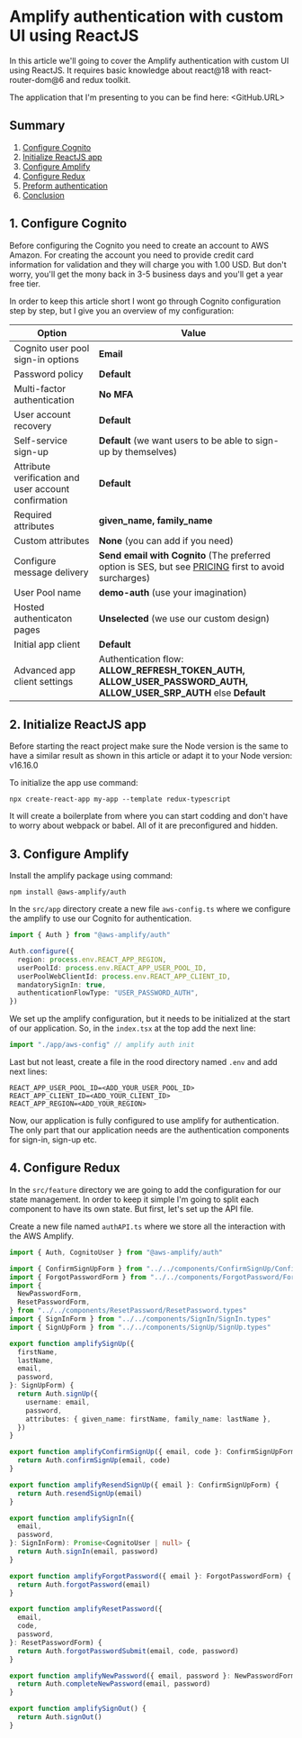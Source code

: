 # Amplify authentication with custom UI using ReactJS

In this article we'll going to cover the Amplify authentication with custom UI using ReactJS. It requires basic knowledge about react@18 with react-router-dom@6 and redux toolkit.

The application that I'm presenting to you can be find here: <GitHub.URL>

## Summary

1. [Configure Cognito](#1-configure-cognito)
2. [Initialize ReactJS app](#2-initialize-reactjs-app)
3. [Configure Amplify](#3-configure-amplify)
4. [Configure Redux](#4-configure-redux)
5. [Preform authentication](#5-perform-authentication)
6. [Conclusion](#6-conclusion)

## 1. Configure Cognito

Before configuring the Cognito you need to create an account to AWS Amazon. For creating the account you need to provide credit card information for validation and they will charge you with 1.00 USD. But don't worry, you'll get the mony back in 3-5 business days and you'll get a year free tier.

In order to keep this article short I wont go through Cognito configuration step by step, but I give you an overview of my configuration:

| Option                                               | Value                                                                                                                                      |
| ---------------------------------------------------- | ------------------------------------------------------------------------------------------------------------------------------------------ |
| Cognito user pool sign-in options                    | **Email**                                                                                                                                  |
| Password policy                                      | **Default**                                                                                                                                |
| Multi-factor authentication                          | **No MFA**                                                                                                                                 |
| User account recovery                                | **Default**                                                                                                                                |
| Self-service sign-up                                 | **Default** (we want users to be able to sign-up by themselves)                                                                            |
| Attribute verification and user account confirmation | **Default**                                                                                                                                |
| Required attributes                                  | **given_name, family_name**                                                                                                                |
| Custom attributes                                    | **None** (you can add if you need)                                                                                                         |
| Configure message delivery                           | **Send email with Cognito** (The preferred option is SES, but see [PRICING](https://aws.amazon.com/ses/pricing) first to avoid surcharges) |
| User Pool name                                       | **demo-auth** (use your imagination)                                                                                                       |
| Hosted authenticaton pages                           | **Unselected** (we use our custom design)                                                                                                  |
| Initial app client                                   | **Default**                                                                                                                                |
| Advanced app client settings                         | Authentication flow: **ALLOW_REFRESH_TOKEN_AUTH, ALLOW_USER_PASSWORD_AUTH, ALLOW_USER_SRP_AUTH** else **Default**                          |

## 2. Initialize ReactJS app

Before starting the react project make sure the Node version is the same to have a similar result as shown in this article or adapt it to your Node version: v16.16.0

To initialize the app use command:

```shell
npx create-react-app my-app --template redux-typescript
```

It will create a boilerplate from where you can start codding and don't have to worry about webpack or babel. All of it are preconfigured and hidden.

## 3. Configure Amplify

Install the amplify package using command:

```shell
npm install @aws-amplify/auth
```

In the `src/app` directory create a new file `aws-config.ts` where we configure the amplify to use our Cognito for authentication.

```typescript
import { Auth } from "@aws-amplify/auth"

Auth.configure({
  region: process.env.REACT_APP_REGION,
  userPoolId: process.env.REACT_APP_USER_POOL_ID,
  userPoolWebClientId: process.env.REACT_APP_CLIENT_ID,
  mandatorySignIn: true,
  authenticationFlowType: "USER_PASSWORD_AUTH",
})
```

We set up the amplify configuration, but it needs to be initialized at the start of our application. So, in the `index.tsx` at the top add the next line:

```typescript
import "./app/aws-config" // amplify auth init
```

Last but not least, create a file in the rood directory named `.env` and add next lines:

```properties
REACT_APP_USER_POOL_ID=<ADD_YOUR_USER_POOL_ID>
REACT_APP_CLIENT_ID=<ADD_YOUR_CLIENT_ID>
REACT_APP_REGION=<ADD_YOUR_REGION>
```

Now, our application is fully configured to use amplify for authentication. The only part that our application needs are the authentication components for sign-in, sign-up etc.

## 4. Configure Redux

In the `src/feature` directory we are going to add the configuration for our state management.
In order to keep it simple I'm going to split each component to have its own state. But first, let's set up the API file.

Create a new file named `authAPI.ts` where we store all the interaction with the AWS Amplify.

```typescript
import { Auth, CognitoUser } from "@aws-amplify/auth"

import { ConfirmSignUpForm } from "../../components/ConfirmSignUp/ConfirmSignUp.types"
import { ForgotPasswordForm } from "../../components/ForgotPassword/ForgotPassword.types"
import {
  NewPasswordForm,
  ResetPasswordForm,
} from "../../components/ResetPassword/ResetPassword.types"
import { SignInForm } from "../../components/SignIn/SignIn.types"
import { SignUpForm } from "../../components/SignUp/SignUp.types"

export function amplifySignUp({
  firstName,
  lastName,
  email,
  password,
}: SignUpForm) {
  return Auth.signUp({
    username: email,
    password,
    attributes: { given_name: firstName, family_name: lastName },
  })
}

export function amplifyConfirmSignUp({ email, code }: ConfirmSignUpForm) {
  return Auth.confirmSignUp(email, code)
}

export function amplifyResendSignUp({ email }: ConfirmSignUpForm) {
  return Auth.resendSignUp(email)
}

export function amplifySignIn({
  email,
  password,
}: SignInForm): Promise<CognitoUser | null> {
  return Auth.signIn(email, password)
}

export function amplifyForgotPassword({ email }: ForgotPasswordForm) {
  return Auth.forgotPassword(email)
}

export function amplifyResetPassword({
  email,
  code,
  password,
}: ResetPasswordForm) {
  return Auth.forgotPasswordSubmit(email, code, password)
}

export function amplifyNewPassword({ email, password }: NewPasswordForm) {
  return Auth.completeNewPassword(email, password)
}

export function amplifySignOut() {
  return Auth.signOut()
}
```
